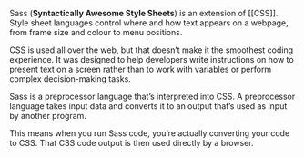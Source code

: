 Sass (**Syntactically Awesome Style Sheets**) is an extension of [[CSS]]. Style sheet languages control where and how text appears on a webpage, from frame size and colour to menu positions.

CSS is used all over the web, but that doesn’t make it the smoothest coding experience. It was designed to help developers write instructions on how to present text on a screen rather than to work with variables or perform complex decision-making tasks.

Sass is a preprocessor language that’s interpreted into CSS. A preprocessor language takes input data and converts it to an output that’s used as input by another program.

This means when you run Sass code, you’re actually converting your code to CSS. That CSS code output is then used directly by a browser.